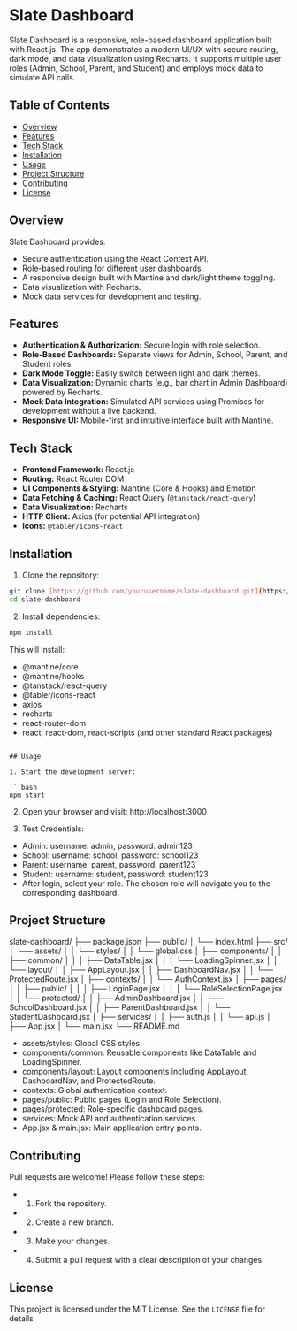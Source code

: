 # Slate Dashboard

Slate Dashboard is a responsive, role-based dashboard application built with React.js. The app demonstrates a modern UI/UX with secure routing, dark mode, and data visualization using Recharts. It supports multiple user roles (Admin, School, Parent, and Student) and employs mock data to simulate API calls.

## Table of Contents

- [Overview](#overview)
- [Features](#features)
- [Tech Stack](#tech-stack)
- [Installation](#installation)
- [Usage](#usage)
- [Project Structure](#project-structure)
- [Contributing](#contributing)
- [License](#license)

## Overview

Slate Dashboard provides:

- Secure authentication using the React Context API.
- Role-based routing for different user dashboards.
- A responsive design built with Mantine and dark/light theme toggling.
- Data visualization with Recharts.
- Mock data services for development and testing.

## Features

- **Authentication & Authorization:** Secure login with role selection.
- **Role-Based Dashboards:** Separate views for Admin, School, Parent, and Student roles.
- **Dark Mode Toggle:** Easily switch between light and dark themes.
- **Data Visualization:** Dynamic charts (e.g., bar chart in Admin Dashboard) powered by Recharts.
- **Mock Data Integration:** Simulated API services using Promises for development without a live backend.
- **Responsive UI:** Mobile-first and intuitive interface built with Mantine.

## Tech Stack

- **Frontend Framework:** React.js
- **Routing:** React Router DOM
- **UI Components & Styling:** Mantine (Core & Hooks) and Emotion
- **Data Fetching & Caching:** React Query (`@tanstack/react-query`)
- **Data Visualization:** Recharts
- **HTTP Client:** Axios (for potential API integration)
- **Icons:** `@tabler/icons-react`

## Installation

1. Clone the repository:

```bash
git clone [https://github.com/yourusername/slate-dashboard.git](https://github.com/yourusername/slate-dashboard.git)
cd slate-dashboard
```

2. Install dependencies:

```bash
npm install
```

This will install:

- @mantine/core
- @mantine/hooks
- @tanstack/react-query
- @tabler/icons-react
- axios
- recharts
- react-router-dom
- react, react-dom, react-scripts (and other standard React packages)
```

## Usage

1. Start the development server:

```bash
npm start
```

2. Open your browser and visit: http://localhost:3000

3. Test Credentials:

- Admin: username: admin, password: admin123
- School: username: school, password: school123
- Parent: username: parent, password: parent123
- Student: username: student, password: student123
- After login, select your role. The chosen role will navigate you to the corresponding dashboard.

## Project Structure

slate-dashboard/
├── package.json
├── public/
│   └── index.html
├── src/
│   ├── assets/
│   │   └── styles/
│   │       └── global.css
│   ├── components/
│   │   ├── common/
│   │   │   ├── DataTable.jsx
│   │   │   └── LoadingSpinner.jsx
│   │   └── layout/
│   │       ├── AppLayout.jsx
│   │       ├── DashboardNav.jsx
│   │       └── ProtectedRoute.jsx
│   ├── contexts/
│   │   └── AuthContext.jsx
│   ├── pages/
│   │   ├── public/
│   │   │   ├── LoginPage.jsx
│   │   │   └── RoleSelectionPage.jsx
│   │   └── protected/
│   │       ├── AdminDashboard.jsx
│   │       ├── SchoolDashboard.jsx
│   │       ├── ParentDashboard.jsx
│   │       └── StudentDashboard.jsx
│   ├── services/
│   │   ├── auth.js
│   │   └── api.js
│   ├── App.jsx
│   └── main.jsx
└── README.md

- assets/styles: Global CSS styles.
- components/common: Reusable components like DataTable and LoadingSpinner.
- components/layout: Layout components including AppLayout, DashboardNav, and ProtectedRoute.
- contexts: Global authentication context.
- pages/public: Public pages (Login and Role Selection).
- pages/protected: Role-specific dashboard pages.
- services: Mock API and authentication services.
- App.jsx & main.jsx: Main application entry points.

## Contributing

Pull requests are welcome! Please follow these steps:

- 1. Fork the repository.
- 2. Create a new branch.
- 3. Make your changes.
- 4. Submit a pull request with a clear description of your changes.

## License

This project is licensed under the MIT License. See the `LICENSE` file for details